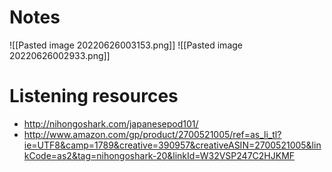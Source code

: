 # Notes
![[Pasted image 20220626003153.png]]
![[Pasted image 20220626002933.png]]
# Listening resources
- http://nihongoshark.com/japanesepod101/
- http://www.amazon.com/gp/product/2700521005/ref=as_li_tl?ie=UTF8&camp=1789&creative=390957&creativeASIN=2700521005&linkCode=as2&tag=nihongoshark-20&linkId=W32VSP247C2HJKMF